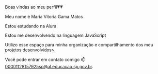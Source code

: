 Boas vindas ao meu perfil💗💗

Meu nome é Maria Vitoria Gama Matos

Estou estudando na Alura

Estou me desenvolvendo na linguagem JavaScript

Utilizo esse espaço para minha organização e compartilhamento dos meu projetos desenvolvidos>.

Você pode entrar em contato comigo 📫
00001128157925sp@al.educacao.sp.gov.br.
